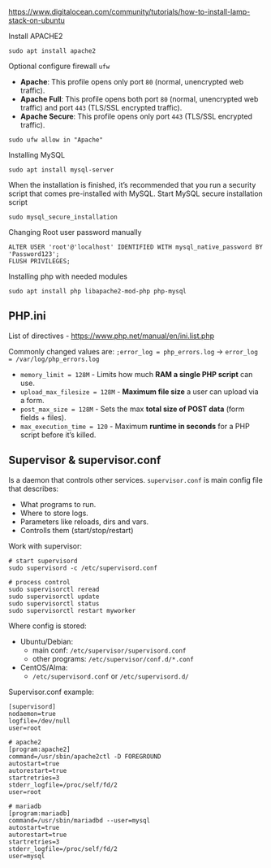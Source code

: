 https://www.digitalocean.com/community/tutorials/how-to-install-lamp-stack-on-ubuntu

Install APACHE2
```
sudo apt install apache2
```

Optional configure firewall `ufw`
- **Apache**: This profile opens only port `80` (normal, unencrypted web traffic).
- **Apache Full**: This profile opens both port `80` (normal, unencrypted web traffic) and port `443` (TLS/SSL encrypted traffic).
- **Apache Secure**: This profile opens only port `443` (TLS/SSL encrypted traffic).
```
sudo ufw allow in "Apache"
```

Installing MySQL
```
sudo apt install mysql-server
```
When the installation is finished, it’s recommended that you run a security script that comes pre-installed with MySQL.
Start MySQL secure installation script
```
sudo mysql_secure_installation
```

Changing Root user password manually
```
ALTER USER 'root'@'localhost' IDENTIFIED WITH mysql_native_password BY 'Password123';
FLUSH PRIVILEGES;
```

Installing php with needed modules
```
sudo apt install php libapache2-mod-php php-mysql
```

## PHP.ini

List of directives - https://www.php.net/manual/en/ini.list.php

Commonly changed values are:
`;error_log = php_errors.log` -> `error_log = /var/log/php_errors.log`


- `memory_limit = 128M` - Limits how much **RAM a single PHP script** can use.
- `upload_max_filesize = 128M` - **Maximum file size** a user can upload via a form.
- `post_max_size = 128M` - Sets the max **total size of POST data** (form fields + files).
- `max_execution_time = 120` - Maximum **runtime in seconds** for a PHP script before it’s killed.


## Supervisor & supervisor.conf

Is a daemon that controls other services.
`supervisor.conf` is main config file that describes:
 - What programs to run.
 - Where to store logs.
 - Parameters like reloads, dirs and vars.
 - Controlls them (start/stop/restart)

Work with supervisor:
```
# start supervisord
sudo supervisord -c /etc/supervisord.conf

# process control
sudo supervisorctl reread
sudo supervisorctl update
sudo supervisorctl status
sudo supervisorctl restart myworker
```

Where config is stored:
- Ubuntu/Debian:
    - main conf: `/etc/supervisor/supervisord.conf`
    - other programs: `/etc/supervisor/conf.d/*.conf`
- CentOS/Alma:
    - `/etc/supervisord.conf` or `/etc/supervisord.d/`

Supervisor.conf example:

```
[supervisord]
nodaemon=true
logfile=/dev/null
user=root

# apache2
[program:apache2]
command=/usr/sbin/apache2ctl -D FOREGROUND
autostart=true
autorestart=true
startretries=3
stderr_logfile=/proc/self/fd/2
user=root

# mariadb
[program:mariadb]
command=/usr/sbin/mariadbd --user=mysql
autostart=true
autorestart=true
startretries=3
stderr_logfile=/proc/self/fd/2
user=mysql
```